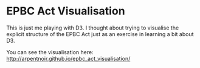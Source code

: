 # EPBC Act Visualisation

This is just me playing with D3. I thought about trying to visualise the explicit structure of the EPBC Act just as an exercise in learning a bit about D3. 

You can see the visualisation here: http://arpentnoir.github.io/epbc_act_visualisation/
